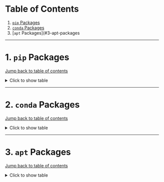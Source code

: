 # Table of Contents
1. [`pip` Packages](#1-pip-packages)
2. [`conda` Packages](#2-conda-packages)
3. [`apt` Packages](#3-apt-packages
---

# 1. `pip` Packages
[Jump back to table of contents](#table-of-contents)
<details>
<summary> Click to show table </summary>

| Package | Version |
| ----------------------------- | ---------- |
| alembic | 1.7.5 |
| altair | 4.1.0 |
| anyio | 3.4.0 |
| argon2-cffi | 21.1.0 |
| async-generator | 1.10 |
| attrs | 21.2.0 |
| Babel | 2.9.1 |
| backcall | 0.2.0 |
| backports.functools-lru-cache 1.6.4 |
| beautifulsoup4 | 4.10.0 |
| bleach | 4.1.0 |
| blinker | 1.4 |
| bokeh | 2.4.2 |
| Bottleneck | 1.3.2 |
| brotlipy | 0.7.0 |
| cached-property | 1.5.2 |
| certifi | 2021.10.8 |
| certipy | 0.1.3 |
| cffi | 1.15.0 |
| charset-normalizer | 2.0.9 |
| click | 8.0.3 |
| cloudpickle | 2.0.0 |
| colorama | 0.4.4 |
| conda | 4.11.0 |
| conda-package-handling | 1.7.3 |
| cryptography | 36.0.1 |
| cycler | 0.11.0 |
| Cython | 0.29.26 |
| cytoolz | 0.11.2 |
| dask | 2021.12.0 |
| debugpy | 1.5.1 |
| decorator | 5.1.0 |
| defusedxml | 0.7.1 |
| dill | 0.3.4 |
| distributed | 2021.12.0 |
| entrypoints | 0.3 |
| fonttools | 4.28.5 |
| fsspec | 2021.11.1 |
| gmpy2 | 2.1.0rc1 |
| greenlet | 1.1.2 |
| h5py | 3.6.0 |
| HeapDict | 1.0.1 |
| idna | 3.1 |
| imagecodecs | 2021.11.20 |
| imageio | 2.13.4 |
| importlib-metadata | 4.10.0 |
| importlib-resources | 5.4.0 |
| ipykernel | 6.6.0 |
| ipympl | 0.8.4 |
| ipython | 7.30.1 |
| ipython-genutils | 0.2.0 |
| ipywidgets | 7.6.5 |
| jedi | 0.18.1 |
| Jinja2 | 3.0.3 |
| joblib | 1.1.0 |
| json5 | 0.9.5 |
| jsonschema | 4.3.2 |
| jupyter-client | 7.1.0 |
| jupyter-core | 4.9.1 |
| jupyter-server | 1.13.1 |
| jupyter-telemetry | 0.1.0 |
| jupyterhub | 2.0.1 |
| jupyterlab | 3.2.5 |
| jupyterlab-pygments | 0.1.2 |
| jupyterlab-server | 2.10.1 |
| jupyterlab-widgets | 1.0.2 |
| kiwisolver | 1.3.2 |
| libmambapy | 0.19.1 |
| llvmlite | 0.37.0 |
| locket | 0.2.0 |
| Mako | 1.1.6 |
| mamba | 0.19.1 |
| MarkupSafe | 2.0.1 |
| matplotlib | 3.5.1 |
| matplotlib-inline | 0.1.3 |
| mistune | 0.8.4 |
| mock | 4.0.3 |
| mpmath | 1.2.1 |
| msgpack | 1.0.3 |
| munkres | 1.1.4 |
| nbclassic | 0.3.4 |
| nbclient | 0.5.9 |
| nbconvert | 6.3.0 |
| nbformat | 5.1.3 |
| nest-asyncio | 1.5.4 |
| networkx | 2.6.3 |
| notebook | 6.4.6 |
| numba | 0.54.1 |
| numexpr | 2.8.0 |
| numpy | 1.20.3 |
| oauthlib | 3.1.1 |
| olefile | 0.46 |
| packaging | 21.3 |
| pamela | 1.0.0 |
| pandas | 1.3.5 |
| pandocfilters | 1.5.0 |
| parso | 0.8.3 |
| partd | 1.2.0 |
| patsy | 0.5.2 |
| pexpect | 4.8.0 |
| pickleshare | 0.7.5 |
| Pillow | 8.4.0 |
| pip | 21.3.1 |
| prometheus-client | 0.12.0 |
| prompt-toolkit | 3.0.24 |
| protobuf | 3.19.1 |
| psutil | 5.8.0 |
| ptyprocess | 0.7.0 |
| pycosat | 0.6.3 |
| pycparser | 2.21 |
| pycurl | 7.44.1 |
| Pygments | 2.10.0 |
| PyJWT | 2.3.0 |
| pyOpenSSL | 21.0.0 |
| pyparsing | 3.0.6 |
| pyrsistent | 0.18.0 |
| PySocks | 1.7.1 |
| python-dateutil | 2.8.2 |
| python-json-logger | 2.0.1 |
| pytz | 2021.3 |
| PyWavelets | 1.2.0 |
| PyYAML | 6.0 |
| pyzmq | 22.3.0 |
| requests | 2.26.0 |
| ruamel.yaml | 0.17.17 |
| ruamel.yaml.clib | 0.2.6 |
| ruamel-yaml-conda | 0.15.80 |
| scikit-image | 0.19.1 |
| scikit-learn | 1.0.1 |
| scipy | 1.7.3 |
| seaborn | 0.11.2 |
| Send2Trash | 1.8.0 |
| setuptools | 60.0.4 |
| six | 1.16.0 |
| sniffio | 1.2.0 |
| sortedcontainers | 2.4.0 |
| soupsieve | 2.3.1 |
| SQLAlchemy | 1.4.29 |
| statsmodels | 0.13.1 |
| sympy | 1.9 |
| tables | 3.6.1 |
| tblib | 1.7.0 |
| terminado | 0.12.1 |
| testpath | 0.5.0 |
| threadpoolctl | 3.0.0 |
| tifffile | 2021.11.2 |
| toolz | 0.11.2 |
| tornado | 6.1 |
| tqdm | 4.62.3 |
| traitlets | 5.1.1 |
| typing_extensions | 4.0.1 |
| urllib3 | 1.26.7 |
| wcwidth | 0.2.5 |
| webencodings | 0.5.1 |
| websocket-client | 1.2.3 |
| wheel | 0.37.1 |
| widgetsnbextension | 3.5.2 |
| xlrd | 2.0.1 |
| zict | 2.0.0 |
| zipp | 3.6.0 |
</details>

---
# 2. `conda` Packages
[Jump back to table of contents](#table-of-contents)
<details>
<summary> Click to show table </summary>

| Name | Version | Build | Channel |
| --- | --- | --- | ---|
| _libgcc_mutex | 0.1 | conda_forge | conda-forge |
| _openmp_mutex | 4.5 | 1_llvm | conda-forge |
| alembic | 1.7.5 | pyhd8ed1ab_0 | conda-forge |
| altair | 4.1.0 | py_1 | conda-forge |
| anyio | 3.4.0 | py39hf3d152e_0 | conda-forge |
| argon2-cffi | 21.1.0 | py39h3811e60_2 | conda-forge |
| async_generator | 1.10 | py_0 | conda-forge |
| attrs | 21.2.0 | pyhd8ed1ab_0 | conda-forge |
| babel | 2.9.1 | pyh44b312d_0 | conda-forge |
| backcall | 0.2.0 | pyh9f0ad1d_0 | conda-forge |
| backports | 1.0 | py_2 | conda-forge |
| backports.functools_lru_cache | 1.6.4 | pyhd8ed1ab_0 | conda-forge |
| beautifulsoup4 | 4.10.0 | pyha770c72_0 | conda-forge |
| blas | 2.112 | openblas | conda-forge |
| blas-devel | 3.9.0 | 12_linux64_openblas | conda-forge |
| bleach | 4.1.0 | pyhd8ed1ab_0 | conda-forge |
| blinker | 1.4 | py_1 | conda-forge |
| blosc | 1.21.0 | h9c3ff4c_0 | conda-forge |
| bokeh | 2.4.2 | py39hf3d152e_0 | conda-forge |
| bottleneck | 1.3.2 | py39hce5d2b2_5 | conda-forge |
| brotli | 1.0.9 | h7f98852_6 | conda-forge |
| brotli-bin | 1.0.9 | h7f98852_6 | conda-forge |
| brotlipy | 0.7.0 | py39h3811e60_1003 | conda-forge |
| brunsli | 0.1 | h9c3ff4c_0 | conda-forge |
| bzip2 | 1.0.8 | h7f98852_4 | conda-forge |
| c-ares | 1.18.1 | h7f98852_0 | conda-forge |
| c-blosc2 | 2.0.4 | h5f21a17_1 | conda-forge |
| ca-certificates | 2021.10.8 | ha878542_0 | conda-forge |
| cached-property | 1.5.2 | hd8ed1ab_1 | conda-forge |
| cached_property | 1.5.2 | pyha770c72_1 | conda-forge |
| certifi | 2021.10.8 | py39hf3d152e_1 | conda-forge |
| certipy | 0.1.3 | py_0 | conda-forge |
| cffi | 1.15.0 | py39h4bc2ebd_0 | conda-forge |
| cfitsio | 4.0.0 | h9a35b8e_0 | conda-forge |
| charls | 2.2.0 | h9c3ff4c_0 | conda-forge |
| charset-normalizer | 2.0.9 | pyhd8ed1ab_0 | conda-forge |
| click | 8.0.3 | py39hf3d152e_1 | conda-forge |
| cloudpickle | 2.0.0 | pyhd8ed1ab_0 | conda-forge |
| colorama | 0.4.4 | pyh9f0ad1d_0 | conda-forge |
| conda | 4.11.0 | py39hf3d152e_0 | conda-forge |
| conda-package-handling | 1.7.3 | py39h3811e60_1 | conda-forge |
| configurable-http-proxy | 4.5.0 | node17_h7e777a6_2 | conda-forge |
| cryptography | 36.0.1 | py39h95dcef6_0 | conda-forge |
| cycler | 0.11.0 | pyhd8ed1ab_0 | conda-forge |
| cython | 0.29.26 | py39he80948d_0 | conda-forge |
| cytoolz | 0.11.2 | py39h3811e60_1 | conda-forge |
| dask | 2021.12.0 | pyhd8ed1ab_0 | conda-forge |
| dask-core | 2021.12.0 | pyhd8ed1ab_0 | conda-forge |
| debugpy | 1.5.1 | py39he80948d_0 | conda-forge |
| decorator | 5.1.0 | pyhd8ed1ab_0 | conda-forge |
| defusedxml | 0.7.1 | pyhd8ed1ab_0 | conda-forge |
| dill | 0.3.4 | pyhd8ed1ab_0 | conda-forge |
| distributed | 2021.12.0 | py39hf3d152e_0 | conda-forge |
| entrypoints | 0.3 | pyhd8ed1ab_1003 | conda-forge |
| fonttools | 4.28.5 | py39h3811e60_0 | conda-forge |
| freetype | 2.10.4 | h0708190_1 | conda-forge |
| fsspec | 2021.11.1 | pyhd8ed1ab_0 | conda-forge |
| giflib | 5.2.1 | h36c2ea0_2 | conda-forge |
| gmp | 6.2.1 | h58526e2_0 | conda-forge |
| gmpy2 | 2.1.0rc1 | py39h78fa15d_0 | conda-forge |
| greenlet | 1.1.2 | py39he80948d_1 | conda-forge |
| h5py | 3.6.0 | nompi_py39h7e08c79_100 | conda-forge |
| hdf5 | 1.12.1 | nompi_h2750804_103 | conda-forge |
| heapdict | 1.0.1 | py_0 | conda-forge |
| icu | 69.1 | h9c3ff4c_0 | conda-forge |
| idna | 3.1 | pyhd3deb0d_0 | conda-forge |
| imagecodecs | 2021.11.20 | py39h571908b_1 | conda-forge |
| imageio | 2.13.4 | pyh239f2a4_0 | conda-forge |
| importlib-metadata | 4.10.0 | py39hf3d152e_0 | conda-forge |
| importlib_resources | 5.4.0 | pyhd8ed1ab_0 | conda-forge |
| ipykernel | 6.6.0 | py39hef51801_0 | conda-forge |
| ipympl | 0.8.4 | pyhd8ed1ab_0 | conda-forge |
| ipython | 7.30.1 | py39hf3d152e_0 | conda-forge |
| ipython_genutils | 0.2.0 | py_1 | conda-forge |
| ipywidgets | 7.6.5 | pyhd8ed1ab_0 | conda-forge |
| jbig | 2.1 | h7f98852_2003 | conda-forge |
| jedi | 0.18.1 | py39hf3d152e_0 | conda-forge |
| jinja2 | 3.0.3 | pyhd8ed1ab_0 | conda-forge |
| joblib | 1.1.0 | pyhd8ed1ab_0 | conda-forge |
| jpeg | 9d | h36c2ea0_0 | conda-forge |
| json5 | 0.9.5 | pyh9f0ad1d_0 | conda-forge |
| jsonschema | 4.3.2 | pyhd8ed1ab_0 | conda-forge |
| jupyter_client | 7.1.0 | pyhd8ed1ab_0 | conda-forge |
| jupyter_core | 4.9.1 | py39hf3d152e_1 | conda-forge |
| jupyter_server | 1.13.1 | pyhd8ed1ab_0 | conda-forge |
| jupyter_telemetry | 0.1.0 | pyhd8ed1ab_1 | conda-forge |
| jupyterhub | 2.0.1 | hd8ed1ab_0 | conda-forge |
| jupyterhub-base | 2.0.1 | pyhd8ed1ab_0 | conda-forge |
| jupyterlab | 3.2.5 | pyhd8ed1ab_0 | conda-forge |
| jupyterlab_pygments | 0.1.2 | pyh9f0ad1d_0 | conda-forge |
| jupyterlab_server | 2.10.1 | pyhd8ed1ab_0 | conda-forge |
| jupyterlab_widgets | 1.0.2 | pyhd8ed1ab_0 | conda-forge |
| jxrlib | 1.1 | h7f98852_2 | conda-forge |
| kiwisolver | 1.3.2 | py39h1a9c180_1 | conda-forge |
| krb5 | 1.19.2 | hcc1bbae_3 | conda-forge |
| lcms2 | 2.12 | hddcbb42_0 | conda-forge |
| ld_impl_linux-64 | 2.36.1 | hea4e1c9_2 | conda-forge |
| lerc | 3.0 | h9c3ff4c_0 | conda-forge |
| libaec | 1.0.6 | h9c3ff4c_0 | conda-forge |
| libarchive | 3.5.2 | hccf745f_1 | conda-forge |
| libblas | 3.9.0 | 12_linux64_openblas | conda-forge |
| libbrotlicommon | 1.0.9 | h7f98852_6 | conda-forge |
| libbrotlidec | 1.0.9 | h7f98852_6 | conda-forge |
| libbrotlienc | 1.0.9 | h7f98852_6 | conda-forge |
| libcblas | 3.9.0 | 12_linux64_openblas | conda-forge |
| libcurl | 7.80.0 | h2574ce0_0 | conda-forge |
| libdeflate | 1.8 | h7f98852_0 | conda-forge |
| libedit | 3.1.20191231 | he28a2e2_2 | conda-forge |
| libev | 4.33 | h516909a_1 | conda-forge |
| libffi | 3.4.2 | h7f98852_5 | conda-forge |
| libgcc-ng | 11.2.0 | h1d223b6_11 | conda-forge |
| libgfortran-ng | 11.2.0 | h69a702a_11 | conda-forge |
| libgfortran5 | 11.2.0 | h5c6108e_11 | conda-forge |
| libgomp | 11.2.0 | h1d223b6_11 | conda-forge |
| libiconv | 1.16 | h516909a_0 | conda-forge |
| liblapack | 3.9.0 | 12_linux64_openblas | conda-forge |
| liblapacke | 3.9.0 | 12_linux64_openblas | conda-forge |
| libllvm11 | 11.1.0 | hf817b99_2 | conda-forge |
| libmamba | 0.19.1 | h3985d26_0 | conda-forge |
| libmambapy | 0.19.1 | py39h8bfa403_0 | conda-forge |
| libnghttp2 | 1.43.0 | h812cca2_1 | conda-forge |
| libopenblas | 0.3.18 | pthreads_h8fe5266_0 | conda-forge |
| libpng | 1.6.37 | h21135ba_2 | conda-forge |
| libprotobuf | 3.19.1 | h780b84a_0 | conda-forge |
| libsodium | 1.0.18 | h36c2ea0_1 | conda-forge |
| libsolv | 0.7.19 | h780b84a_5 | conda-forge |
| libssh2 | 1.10.0 | ha56f1ee_2 | conda-forge |
| libstdcxx-ng | 11.2.0 | he4da1e4_11 | conda-forge |
| libtiff | 4.3.0 | h6f004c6_2 | conda-forge |
| libuv | 1.42.0 | h7f98852_0 | conda-forge |
| libwebp-base | 1.2.1 | h7f98852_0 | conda-forge |
| libxml2 | 2.9.12 | h885dcf4_1 | conda-forge |
| libzlib | 1.2.11 | h36c2ea0_1013 | conda-forge |
| libzopfli | 1.0.3 | h9c3ff4c_0 | conda-forge |
| llvm-openmp | 12.0.1 | h4bd325d_1 | conda-forge |
| llvmlite | 0.37.0 | py39h1bbdace_1 | conda-forge |
| locket | 0.2.0 | py_2 | conda-forge |
| lz4-c | 1.9.3 | h9c3ff4c_1 | conda-forge |
| lzo | 2.10 | h516909a_1000 | conda-forge |
| mako | 1.1.6 | pyhd8ed1ab_0 | conda-forge |
| mamba | 0.19.1 | py39hfa8f2c8_0 | conda-forge |
| markupsafe | 2.0.1 | py39h3811e60_1 | conda-forge |
| matplotlib-base | 3.5.1 | py39h2fa2bec_0 | conda-forge |
| matplotlib-inline | 0.1.3 | pyhd8ed1ab_0 | conda-forge |
| mistune | 0.8.4 | py39h3811e60_1005 | conda-forge |
| mock | 4.0.3 | py39hf3d152e_2 | conda-forge |
| mpc | 1.2.1 | h9f54685_0 | conda-forge |
| mpfr | 4.1.0 | h9202a9a_1 | conda-forge |
| mpmath | 1.2.1 | pyhd8ed1ab_0 | conda-forge |
| msgpack-python | 1.0.3 | py39h1a9c180_0 | conda-forge |
| munkres | 1.1.4 | pyh9f0ad1d_0 | conda-forge |
| nbclassic | 0.3.4 | pyhd8ed1ab_0 | conda-forge |
| nbclient | 0.5.9 | pyhd8ed1ab_0 | conda-forge |
| nbconvert | 6.3.0 | py39hf3d152e_1 | conda-forge |
| nbformat | 5.1.3 | pyhd8ed1ab_0 | conda-forge |
| ncurses | 6.2 | h58526e2_4 | conda-forge |
| nest-asyncio | 1.5.4 | pyhd8ed1ab_0 | conda-forge |
| networkx | 2.6.3 | pyhd8ed1ab_1 | conda-forge |
| nodejs | 17.1.0 | h8ca31f7_2 | conda-forge |
| nomkl | 1.0 | h5ca1d4c_0 | conda-forge |
| notebook | 6.4.6 | pyha770c72_0 | conda-forge |
| numba | 0.54.1 | py39h56b8d98_0 | conda-forge |
| numexpr | 2.8.0 | py39hbd72853_100 | conda-forge |
| numpy | 1.20.3 | py39hdbf815f_1 | conda-forge |
| oauthlib | 3.1.1 | pyhd8ed1ab_0 | conda-forge |
| olefile | 0.46 | pyh9f0ad1d_1 | conda-forge |
| openblas | 0.3.18 | pthreads_h4748800_0 | conda-forge |
| openjpeg | 2.4.0 | hb52868f_1 | conda-forge |
| openssl | 1.1.1l | h7f98852_0 | conda-forge |
| packaging | 21.3 | pyhd8ed1ab_0 | conda-forge |
| pamela | 1.0.0 | py_0 | conda-forge |
| pandas | 1.3.5 | py39hde0f152_0 | conda-forge |
| pandoc | 2.16.2 | h7f98852_0 | conda-forge |
| pandocfilters | 1.5.0 | pyhd8ed1ab_0 | conda-forge |
| parso | 0.8.3 | pyhd8ed1ab_0 | conda-forge |
| partd | 1.2.0 | pyhd8ed1ab_0 | conda-forge |
| patsy | 0.5.2 | pyhd8ed1ab_0 | conda-forge |
| pexpect | 4.8.0 | pyh9f0ad1d_2 | conda-forge |
| pickleshare | 0.7.5 | py_1003 | conda-forge |
| pillow | 8.4.0 | py39ha612740_0 | conda-forge |
| pip | 21.3.1 | pyhd8ed1ab_0 | conda-forge |
| prometheus_client | 0.12.0 | pyhd8ed1ab_0 | conda-forge |
| prompt-toolkit | 3.0.24 | pyha770c72_0 | conda-forge |
| protobuf | 3.19.1 | py39he80948d_1 | conda-forge |
| psutil | 5.8.0 | py39h3811e60_2 | conda-forge |
| ptyprocess | 0.7.0 | pyhd3deb0d_0 | conda-forge |
| pybind11-abi | 4 | hd8ed1ab_3 | conda-forge |
| pycosat | 0.6.3 | py39h3811e60_1009 | conda-forge |
| pycparser | 2.21 | pyhd8ed1ab_0 | conda-forge |
| pycurl | 7.44.1 | py39h72e3413_1 | conda-forge |
| pygments | 2.10.0 | pyhd8ed1ab_0 | conda-forge |
| pyjwt | 2.3.0 | pyhd8ed1ab_1 | conda-forge |
| pyopenssl | 21.0.0 | pyhd8ed1ab_0 | conda-forge |
| pyparsing | 3.0.6 | pyhd8ed1ab_0 | conda-forge |
| pyrsistent | 0.18.0 | py39h3811e60_0 | conda-forge |
| pysocks | 1.7.1 | py39hf3d152e_4 | conda-forge |
| pytables | 3.6.1 | py39h2669a42_5 | conda-forge |
| python | 3.9.7 | hb7a2778_3_cpython | conda-forge |
| python-dateutil | 2.8.2 | pyhd8ed1ab_0 | conda-forge |
| python-json-logger | 2.0.1 | pyh9f0ad1d_0 | conda-forge |
| python_abi | 3.9 | 2_cp39 | conda-forge |
| pytz | 2021.3 | pyhd8ed1ab_0 | conda-forge |
| pywavelets | 1.2.0 | py39hce5d2b2_1 | conda-forge |
| pyyaml | 6.0 | py39h3811e60_3 | conda-forge |
| pyzmq | 22.3.0 | py39h37b5a0c_1 | conda-forge |
| readline | 8.1 | h46c0cb4_0 | conda-forge |
| reproc | 14.2.3 | h7f98852_0 | conda-forge |
| reproc-cpp | 14.2.3 | h9c3ff4c_0 | conda-forge |
| requests | 2.26.0 | pyhd8ed1ab_1 | conda-forge |
| ruamel.yaml | 0.17.17 | py39h3811e60_1 | conda-forge |
| ruamel.yaml.clib | 0.2.6 | py39h3811e60_0 | conda-forge |
| ruamel_yaml | 0.15.80 | py39h3811e60_1006 | conda-forge |
| scikit-image | 0.19.1 | py39hde0f152_0 | conda-forge |
| scikit-learn | 1.0.1 | py39h4dfa638_3 | conda-forge |
| scipy | 1.7.3 | py39hee8e79c_0 | conda-forge |
| seaborn | 0.11.2 | hd8ed1ab_0 | conda-forge |
| seaborn-base | 0.11.2 | pyhd8ed1ab_0 | conda-forge |
| send2trash | 1.8.0 | pyhd8ed1ab_0 | conda-forge |
| setuptools | 60.0.4 | py39hf3d152e_0 | conda-forge |
| six | 1.16.0 | pyh6c4a22f_0 | conda-forge |
| snappy | 1.1.8 | he1b5a44_3 | conda-forge |
| sniffio | 1.2.0 | py39hf3d152e_2 | conda-forge |
| sortedcontainers | 2.4.0 | pyhd8ed1ab_0 | conda-forge |
| soupsieve | 2.3.1 | pyhd8ed1ab_0 | conda-forge |
| sqlalchemy | 1.4.29 | py39h3811e60_0 | conda-forge |
| sqlite | 3.37.0 | h9cd32fc_0 | conda-forge |
| statsmodels | 0.13.1 | py39hce5d2b2_0 | conda-forge |
| sympy | 1.9 | py39hf3d152e_1 | conda-forge |
| tblib | 1.7.0 | pyhd8ed1ab_0 | conda-forge |
| terminado | 0.12.1 | py39hf3d152e_1 | conda-forge |
| testpath | 0.5.0 | pyhd8ed1ab_0 | conda-forge |
| threadpoolctl | 3.0.0 | pyh8a188c0_0 | conda-forge |
| tifffile | 2021.11.2 | pyhd8ed1ab_0 | conda-forge |
| tk | 8.6.11 | h27826a3_1 | conda-forge |
| toolz | 0.11.2 | pyhd8ed1ab_0 | conda-forge |
| tornado | 6.1 | py39h3811e60_2 | conda-forge |
| tqdm | 4.62.3 | pyhd8ed1ab_0 | conda-forge |
| traitlets | 5.1.1 | pyhd8ed1ab_0 | conda-forge |
| typing_extensions | 4.0.1 | pyha770c72_0 | conda-forge |
| tzdata | 2021e | he74cb21_0 | conda-forge |
| urllib3 | 1.26.7 | pyhd8ed1ab_0 | conda-forge |
| wcwidth | 0.2.5 | pyh9f0ad1d_2 | conda-forge |
| webencodings | 0.5.1 | py_1 | conda-forge |
| websocket-client | 1.2.3 | pyhd8ed1ab_0 | conda-forge |
| wheel | 0.37.1 | pyhd8ed1ab_0 | conda-forge |
| widgetsnbextension | 3.5.2 | py39hf3d152e_1 | conda-forge |
| xlrd | 2.0.1 | pyhd8ed1ab_3 | conda-forge |
| xz | 5.2.5 | h516909a_1 | conda-forge |
| yaml | 0.2.5 | h516909a_0 | conda-forge |
| yaml-cpp | 0.6.3 | he1b5a44_4 | conda-forge |
| zeromq | 4.3.4 | h9c3ff4c_1 | conda-forge |
| zfp | 0.5.5 | h9c3ff4c_8 | conda-forge |
| zict | 2.0.0 | py_0 | conda-forge |
| zipp | 3.6.0 | pyhd8ed1ab_0 | conda-forge |
| zlib | 1.2.11 | h36c2ea0_1013 | conda-forge |
| zstd | 1.5.0 | ha95c52a_0 | conda-forge |
</details>

---
# 3. `apt` Packages
[Jump back to table of contents](#table-of-contents)
<details>
<summary> Click to show table </summary>

| Name | Version | Architecture Description |
| --- | --- | --- | ---|
| adduser | 3.118ubuntu2 | all | add and remove users and groups |
| adwaita-icon-theme | 3.36.1-2ubuntu0.20.04.2 | all | default icon theme of GNOME (small subset) |
| apt | 2.0.6 | amd64 | commandline package manager |
| base-files | 11ubuntu5.4 | amd64 | Debian base system miscellaneous files |
| base-passwd | 3.5.47 | amd64 | Debian base system master password and group files |
| bash | 5.0-6ubuntu1.1 | amd64 | GNU Bourne Again SHell |
| bsdutils | 1:2.34-0.1ubuntu9.1 | amd64 | basic utilities from 4.4BSD-Lite |
| bzip2 | 1.0.8-2 | amd64 | high-quality block-sorting file compressor - utilities |
| ca-certificates | 20210119~20.04.2 | all | Common CA certificates |
| cm-super | 0.3.4-15 | all | TeX font package (full version) with CM (EC) in Type1 in T1, T2*, TS1, X2 enc |
| cm-super-minimal | 0.3.4-15 | all | TeX font package (minimal version) with CM/EC in Type1 in T1, T2*, TS1, X2 enc |
| coreutils | 8.30-3ubuntu2 | amd64 | GNU core utilities |
| cuda-compat-11-3 | 465.19.01-1 | amd64 | CUDA Compatibility Platform |
| cuda-cudart-11-3 | 11.3.109-1 | amd64 | CUDA Runtime native Libraries |
| cuda-libraries-11-3 | 11.3.1-1 | amd64 | CUDA Libraries 11.3 meta-package |
| cuda-nvrtc-11-3 | 11.3.109-1 | amd64 | NVRTC native runtime libraries |
| cuda-nvtx-11-3 | 11.3.109-1 | amd64 | NVIDIA Tools Extension |
| cuda-toolkit-11-3-config-common 11.3.109-1 | all | Common config package for CUDA Toolkit 11.3. |
| cuda-toolkit-11-config-common | 11.5.117-1 | all | Common config package for CUDA Toolkit 11. |
| cuda-toolkit-config-common | 11.5.117-1 | all | Common config package for CUDA Toolkit. |
| dash | 0.5.10.2-6 | amd64 | POSIX-compliant shell |
| debconf | 1.5.73 | all | Debian configuration management system |
| debianutils | 4.9.1 | amd64 | Miscellaneous utilities specific to Debian |
| dictionaries-common | 1.28.1 | all | spelling dictionaries - common utilities |
| diffutils | 1:3.7-3 | amd64 | File comparison utilities |
| dirmngr | 2.2.19-3ubuntu2.1 | amd64 | GNU privacy guard - network certificate management service |
| dpkg | 1.19.7ubuntu3 | amd64 | Debian package management system |
| dvipng | 1.15-1.1 | amd64 | convert DVI files to PNG graphics |
| e2fsprogs | 1.45.5-2ubuntu1 | amd64 | ext2/ext3/ext4 file system utilities |
| emacsen-common | 3.0.4 | all | Common facilities for all emacsen |
| fdisk | 2.34-0.1ubuntu9.1 | amd64 | collection of partitioning utilities |
| ffmpeg | 7:4.2.4-1ubuntu0.1 | amd64 | Tools for transcoding, streaming and playing of multimedia files |
| findutils | 4.7.0-1ubuntu1 | amd64 | utilities for finding files--find, xargs |
| fontconfig | 2.13.1-2ubuntu3 | amd64 | generic font configuration library - support binaries |
| fontconfig-config | 2.13.1-2ubuntu3 | all | generic font configuration library - configuration |
| fonts-liberation | 1:1.07.4-11 | all | Fonts with the same metrics as Times, Arial and Courier |
| fonts-lmodern | 2.004.5-6 | all | OpenType fonts based on Computer Modern |
| fonts-urw-base35 | 20170801.1-3 | all | font set metric-compatible with the 35 PostScript Level 2 Base Fonts |
| gcc-10-base:amd64 | 10.3.0-1ubuntu1~20.04 | amd64 | GCC, the GNU Compiler Collection (base package) |
| ghostscript | 9.50~dfsg-5ubuntu4.4 | amd64 | interpreter for the PostScript language and for PDF |
| git | 1:2.25.1-1ubuntu3.2 | amd64 | fast, scalable, distributed revision control system |
| git-man | 1:2.25.1-1ubuntu3.2 | all | fast, scalable, distributed revision control system (manual pages) |
| gnupg | 2.2.19-3ubuntu2.1 | all | GNU privacy guard - a free PGP replacement |
| gnupg-l10n | 2.2.19-3ubuntu2.1 | all | GNU privacy guard - localization files |
| gnupg-utils | 2.2.19-3ubuntu2.1 | amd64 | GNU privacy guard - utility programs |
| gnupg2 | 2.2.19-3ubuntu2.1 | all | GNU privacy guard - a free PGP replacement (dummy transitional package) |
| gpg | 2.2.19-3ubuntu2.1 | amd64 | GNU Privacy Guard -- minimalist public key operations |
| gpg-agent | 2.2.19-3ubuntu2.1 | amd64 | GNU privacy guard - cryptographic agent |
| gpg-wks-client | 2.2.19-3ubuntu2.1 | amd64 | GNU privacy guard - Web Key Service client |
| gpg-wks-server | 2.2.19-3ubuntu2.1 | amd64 | GNU privacy guard - Web Key Service server |
| gpgconf | 2.2.19-3ubuntu2.1 | amd64 | GNU privacy guard - core configuration utilities |
| gpgsm | 2.2.19-3ubuntu2.1 | amd64 | GNU privacy guard - S/MIME version |
| gpgv | 2.2.19-3ubuntu2.1 | amd64 | GNU privacy guard - signature verification tool |
| grep | 3.4-1 | amd64 | GNU grep, egrep and fgrep |
| gtk-update-icon-cache | 3.24.20-0ubuntu1 | amd64 | icon theme caching utility |
| gzip | 1.10-0ubuntu4 | amd64 | GNU compression utilities |
| hicolor-icon-theme | 0.17-2 | all | default fallback theme for FreeDesktop.org icon themes |
| hostname | 3.23 | amd64 | utility to set/show the host name or domain name |
| humanity-icon-theme | 0.6.15 | all | Humanity Icon theme |
| hunspell-en-us | 1:2018.04.16-1 | all | English_american dictionary for hunspell |
| imagemagick-6-common | 8:6.9.10.23+dfsg-2.1ubuntu11.4 | all | image manipulation programs -- infrastructure |
| init-system-helpers | 1.57 | all | helper tools for all init systems |
| inkscape | 0.92.5-1ubuntu1.1 | amd64 | vector-based drawing program |
| libacl1:amd64 | 2.2.53-6 | amd64 | access control list - shared library |
| libaom0:amd64 | 1.0.0.errata1-3build1 | amd64 | AV1 Video Codec Library |
| libapache-pom-java | 18-1 | all | Maven metadata for all Apache Software projects |
| libapparmor1:amd64 | 2.13.3-7ubuntu5.1 | amd64 | changehat AppArmor library |
| libapt-pkg6.0:amd64 | 2.0.6 | amd64 | package management runtime library |
| libasn1-8-heimdal:amd64 | 7.7.0+dfsg-1ubuntu1 | amd64 | Heimdal Kerberos - ASN.1 library |
| libasound2:amd64 | 1.2.2-2.1ubuntu2.5 | amd64 | shared library for ALSA applications |
| libasound2-data | 1.2.2-2.1ubuntu2.5 | all | Configuration files and profiles for ALSA drivers |
| libaspell15:amd64 | 0.60.8-1ubuntu0.1 | amd64 | GNU Aspell spell-checker runtime library |
| libass9:amd64 | 1:0.14.0-2 | amd64 | library for SSA/ASS subtitles rendering |
| libassuan0:amd64 | 2.5.3-7ubuntu2 | amd64 | IPC library for the GnuPG components |
| libasyncns0:amd64 | 0.8-6 | amd64 | Asynchronous name service query library |
| libatk1.0-0:amd64 | 2.35.1-1ubuntu2 | amd64 | ATK accessibility toolkit |
| libatk1.0-data | 2.35.1-1ubuntu2 | all | Common files for the ATK accessibility toolkit |
| libatkmm-1.6-1v5:amd64 | 2.28.0-2build1 | amd64 | C++ wrappers for ATK accessibility toolkit (shared libraries) |
| libattr1:amd64 | 1:2.4.48-5 | amd64 | extended attribute handling - shared library |
| libaudit-common | 1:2.8.5-2ubuntu6 | all | Dynamic library for security auditing - common files |
| libaudit1:amd64 | 1:2.8.5-2ubuntu6 | amd64 | Dynamic library for security auditing |
| libavahi-client3:amd64 | 0.7-4ubuntu7.1 | amd64 | Avahi client library |
| libavahi-common-data:amd64 | 0.7-4ubuntu7.1 | amd64 | Avahi common data files |
| libavahi-common3:amd64 | 0.7-4ubuntu7.1 | amd64 | Avahi common library |
| libavc1394-0:amd64 | 0.5.4-5 | amd64 | control IEEE 1394 audio/video devices |
| libavcodec58:amd64 | 7:4.2.4-1ubuntu0.1 | amd64 | FFmpeg library with de/encoders for audio/video codecs - runtime files |
| libavdevice58:amd64 | 7:4.2.4-1ubuntu0.1 | amd64 | FFmpeg library for handling input and output devices - runtime files |
| libavfilter7:amd64 | 7:4.2.4-1ubuntu0.1 | amd64 | FFmpeg library containing media filters - runtime files |
| libavformat58:amd64 | 7:4.2.4-1ubuntu0.1 | amd64 | FFmpeg library with (de)muxers for multimedia containers - runtime files |
| libavresample4:amd64 | 7:4.2.4-1ubuntu0.1 | amd64 | FFmpeg compatibility library for resampling - runtime files |
| libavutil56:amd64 | 7:4.2.4-1ubuntu0.1 | amd64 | FFmpeg library with functions for simplifying programming - runtime files |
| libblkid1:amd64 | 2.34-0.1ubuntu9.1 | amd64 | block device ID library |
| libbluray2:amd64 | 1:1.2.0-1 | amd64 | Blu-ray disc playback support library (shared library) |
| libbrotli1:amd64 | 1.0.7-6ubuntu0.1 | amd64 | library implementing brotli encoder and decoder (shared libraries) |
| libbs2b0:amd64 | 3.1.0+dfsg-2.2build1 | amd64 | Bauer stereophonic-to-binaural DSP library |
| libbsd0:amd64 | 0.10.0-1 | amd64 | utility functions from BSD systems - shared library |
| libbz2-1.0:amd64 | 1.0.8-2 | amd64 | high-quality block-sorting file compressor library - runtime |
| libc-bin | 2.31-0ubuntu9.2 | amd64 | GNU C Library: Binaries |
| libc6:amd64 | 2.31-0ubuntu9.2 | amd64 | GNU C Library: Shared libraries |
| libcaca0:amd64 | 0.99.beta19-2.1ubuntu1.20.04.2 | amd64 | colour ASCII art library |
| libcairo-gobject2:amd64 | 1.16.0-4ubuntu1 | amd64 | Cairo 2D vector graphics library (GObject library) |
| libcairo2:amd64 | 1.16.0-4ubuntu1 | amd64 | Cairo 2D vector graphics library |
| libcairomm-1.0-1v5:amd64 | 1.12.2-4build1 | amd64 | C++ wrappers for Cairo (shared libraries) |
| libcap-ng0:amd64 | 0.7.9-2.1build1 | amd64 | An alternate POSIX capabilities library |
| libcbor0.6:amd64 | 0.6.0-0ubuntu1 | amd64 | library for parsing and generating CBOR (RFC 7049) |
| libcdio-cdda2:amd64 | 10.2+2.0.0-1 | amd64 | library to read and control digital audio CDs |
| libcdio-paranoia2:amd64 | 10.2+2.0.0-1 | amd64 | library to read digital audio CDs with error correction |
| libcdio18:amd64 | 2.0.0-2 | amd64 | library to read and control CD-ROM |
| libcdr-0.1-1:amd64 | 0.1.6-1build2 | amd64 | library for reading and converting Corel DRAW files |
| libchromaprint1:amd64 | 1.4.3-3build1 | amd64 | audio fingerprint library |
| libcodec2-0.9:amd64 | 0.9.2-2 | amd64 | Codec2 runtime library |
| libcom-err2:amd64 | 1.45.5-2ubuntu1 | amd64 | common error description library |
| libcommons-logging-java | 1.2-2 | all | common wrapper interface for several logging APIs |
| libcommons-parent-java | 43-1 | all | Maven metadata for Apache Commons project |
| libcrypt1:amd64 | 1:4.4.10-10ubuntu4 | amd64 | libcrypt shared library |
| libcublas-11-3 | 11.5.1.109-1 | amd64 | CUBLAS native runtime libraries |
| libcudnn8 | 8.2.0.53-1+cuda11.3 | amd64 | cuDNN runtime libraries |
| libcufft-11-3 | 10.4.2.109-1 | amd64 | CUFFT native runtime libraries |
| libcups2:amd64 | 2.3.1-9ubuntu1.1 | amd64 | Common UNIX Printing System(tm) - Core library |
| libcurand-11-3 | 10.2.4.109-1 | amd64 | CURAND native runtime libraries |
| libcurl3-gnutls:amd64 | 7.68.0-1ubuntu2.7 | amd64 | easy-to-use client-side URL transfer library (GnuTLS flavour) |
| libcusolver-11-3 | 11.1.2.109-1 | amd64 | CUDA solver native runtime libraries |
| libcusparse-11-3 | 11.6.0.109-1 | amd64 | CUSPARSE native runtime libraries |
| libdatrie1:amd64 | 0.2.12-3 | amd64 | Double-array trie library |
| libdb5.3:amd64 | 5.3.28+dfsg1-0.6ubuntu2 | amd64 | Berkeley v5.3 Database Libraries [runtime] |
| libdbus-1-3:amd64 | 1.12.16-2ubuntu2.1 | amd64 | simple interprocess messaging system (library) |
| libdbus-glib-1-2:amd64 | 0.110-5fakssync1 | amd64 | deprecated library for D-Bus IPC |
| libdc1394-22:amd64 | 2.2.5-2.1 | amd64 | high level programming interface for IEEE 1394 digital cameras |
| libdebconfclient0:amd64 | 0.251ubuntu1 | amd64 | Debian Configuration Management System (C-implementation library) |
| libdrm-amdgpu1:amd64 | 2.4.105-3~20.04.2 | amd64 | Userspace interface to amdgpu-specific kernel DRM services -- runtime |
| libdrm-common | 2.4.105-3~20.04.2 | all | Userspace interface to kernel DRM services -- common files |
| libdrm-intel1:amd64 | 2.4.105-3~20.04.2 | amd64 | Userspace interface to intel-specific kernel DRM services -- runtime |
| libdrm-nouveau2:amd64 | 2.4.105-3~20.04.2 | amd64 | Userspace interface to nouveau-specific kernel DRM services -- runtime |
| libdrm-radeon1:amd64 | 2.4.105-3~20.04.2 | amd64 | Userspace interface to radeon-specific kernel DRM services -- runtime |
| libdrm2:amd64 | 2.4.105-3~20.04.2 | amd64 | Userspace interface to kernel DRM services -- runtime |
| libedit2:amd64 | 3.1-20191231-1 | amd64 | BSD editline and history libraries |
| libelf1:amd64 | 0.176-1.1build1 | amd64 | library to read and write ELF files |
| libenchant-2-2:amd64 | 2.2.8-1ubuntu0.20.04.1 | amd64 | Wrapper library for various spell checker engines (runtime libs) |
| liberror-perl | 0.17029-1 | all | Perl module for error/exception handling in an OO-ish way |
| libexpat1:amd64 | 2.2.9-1build1 | amd64 | XML parsing C library - runtime library |
| libext2fs2:amd64 | 1.45.5-2ubuntu1 | amd64 | ext2/ext3/ext4 file system libraries |
| libfdisk1:amd64 | 2.34-0.1ubuntu9.1 | amd64 | fdisk partitioning library |
| libffi7:amd64 | 3.3-4 | amd64 | Foreign Function Interface library runtime |
| libfftw3-double3:amd64 | 3.3.8-2ubuntu1 | amd64 | Library for computing Fast Fourier Transforms - Double precision |
| libfido2-1:amd64 | 1.3.1-1ubuntu2 | amd64 | library for generating and verifying FIDO 2.0 objects |
| libflac8:amd64 | 1.3.3-1build1 | amd64 | Free Lossless Audio Codec - runtime C library |
| libflite1:amd64 | 2.1-release-3 | amd64 | Small run-time speech synthesis engine - shared libraries |
| libfontbox-java | 1:1.8.16-2 | all | Java font library |
| libfontconfig1:amd64 | 2.13.1-2ubuntu3 | amd64 | generic font configuration library - runtime |
| libfontenc1:amd64 | 1:1.1.4-0ubuntu1 | amd64 | X11 font encoding library |
| libfreetype6:amd64 | 2.10.1-2ubuntu0.1 | amd64 | FreeType 2 font engine, shared library files |
| libfribidi0:amd64 | 1.0.8-2 | amd64 | Free Implementation of the Unicode BiDi algorithm |
| libgc1c2:amd64 | 1:7.6.4-0.4ubuntu1 | amd64 | conservative garbage collector for C and C++ |
| libgcc-s1:amd64 | 10.3.0-1ubuntu1~20.04 | amd64 | GCC support library |
| libgcrypt20:amd64 | 1.8.5-5ubuntu1.1 | amd64 | LGPL Crypto library - runtime library |
| libgd3:amd64 | 2.2.5-5.2ubuntu2.1 | amd64 | GD Graphics Library |
| libgdbm-compat4:amd64 | 1.18.1-5 | amd64 | GNU dbm database routines (legacy support runtime version)  |
| libgdbm6:amd64 | 1.18.1-5 | amd64 | GNU dbm database routines (runtime version)  |
| libgdk-pixbuf2.0-0:amd64 | 2.40.0+dfsg-3ubuntu0.2 | amd64 | GDK Pixbuf library |
| libgdk-pixbuf2.0-common | 2.40.0+dfsg-3ubuntu0.2 | all | GDK Pixbuf library - data files |
| libgl1:amd64 | 1.3.2-1~ubuntu0.20.04.1 | amd64 | Vendor neutral GL dispatch library -- legacy GL support |
| libgl1-mesa-dri:amd64 | 21.0.3-0ubuntu0.3~20.04.5 | amd64 | free implementation of the OpenGL API -- DRI modules |
| libglapi-mesa:amd64 | 21.0.3-0ubuntu0.3~20.04.5 | amd64 | free implementation of the GL API -- shared library |
| libglib2.0-0:amd64 | 2.64.6-1~ubuntu20.04.4 | amd64 | GLib library of C routines |
| libglibmm-2.4-1v5:amd64 | 2.64.2-1 | amd64 | C++ wrapper for the GLib toolkit (shared libraries) |
| libglvnd0:amd64 | 1.3.2-1~ubuntu0.20.04.1 | amd64 | Vendor neutral GL dispatch library |
| libglx-mesa0:amd64 | 21.0.3-0ubuntu0.3~20.04.5 | amd64 | free implementation of the OpenGL API -- GLX vendor library |
| libglx0:amd64 | 1.3.2-1~ubuntu0.20.04.1 | amd64 | Vendor neutral GL dispatch library -- GLX support |
| libgme0:amd64 | 0.6.2-1build1 | amd64 | Playback library for video game music files - shared library |
| libgmp10:amd64 | 2:6.2.0+dfsg-4 | amd64 | Multiprecision arithmetic library |
| libgnutls30:amd64 | 3.6.13-2ubuntu1.6 | amd64 | GNU TLS library - main runtime library |
| libgomp1:amd64 | 10.3.0-1ubuntu1~20.04 | amd64 | GCC OpenMP (GOMP) support library |
| libgpg-error0:amd64 | 1.37-1 | amd64 | GnuPG development runtime library |
| libgraphite2-3:amd64 | 1.3.13-11build1 | amd64 | Font rendering engine for Complex Scripts -- library |
| libgs9:amd64 | 9.50~dfsg-5ubuntu4.4 | amd64 | interpreter for the PostScript language and for PDF - Library |
| libgs9-common | 9.50~dfsg-5ubuntu4.4 | all | interpreter for the PostScript language and for PDF - common files |
| libgsl23:amd64 | 2.5+dfsg-6build1 | amd64 | GNU Scientific Library (GSL) -- library package |
| libgslcblas0:amd64 | 2.5+dfsg-6build1 | amd64 | GNU Scientific Library (GSL) -- blas library package |
| libgsm1:amd64 | 1.0.18-2 | amd64 | Shared libraries for GSM speech compressor |
| libgssapi-krb5-2:amd64 | 1.17-6ubuntu4.1 | amd64 | MIT Kerberos runtime libraries - krb5 GSS-API Mechanism |
| libgssapi3-heimdal:amd64 | 7.7.0+dfsg-1ubuntu1 | amd64 | Heimdal Kerberos - GSSAPI support library |
| libgtk2.0-0:amd64 | 2.24.32-4ubuntu4 | amd64 | GTK graphical user interface library - old version |
| libgtk2.0-common | 2.24.32-4ubuntu4 | all | common files for the GTK graphical user interface library |
| libgtkmm-2.4-1v5:amd64 | 1:2.24.5-4ubuntu2 | amd64 | C++ wrappers for GTK+ 2 (shared libraries) |
| libgtkspell0:amd64 | 2.0.16-1.3 | amd64 | spell-checking addon for GTK's TextView widget |
| libharfbuzz-icu0:amd64 | 2.6.4-1ubuntu4 | amd64 | OpenType text shaping engine ICU backend |
| libharfbuzz0b:amd64 | 2.6.4-1ubuntu4 | amd64 | OpenType text shaping engine (shared library) |
| libhcrypto4-heimdal:amd64 | 7.7.0+dfsg-1ubuntu1 | amd64 | Heimdal Kerberos - crypto library |
| libheimbase1-heimdal:amd64 | 7.7.0+dfsg-1ubuntu1 | amd64 | Heimdal Kerberos - Base library |
| libheimntlm0-heimdal:amd64 | 7.7.0+dfsg-1ubuntu1 | amd64 | Heimdal Kerberos - NTLM support library |
| libhogweed5:amd64 | 3.5.1+really3.5.1-2ubuntu0.2 | amd64 | low level cryptographic library (public-key cryptos) |
| libhunspell-1.7-0:amd64 | 1.7.0-2build2 | amd64 | spell checker and morphological analyzer (shared library) |
| libhx509-5-heimdal:amd64 | 7.7.0+dfsg-1ubuntu1 | amd64 | Heimdal Kerberos - X509 support library |
| libice6:amd64 | 2:1.0.10-0ubuntu1 | amd64 | X11 Inter-Client Exchange library |
| libicu66:amd64 | 66.1-2ubuntu2.1 | amd64 | International Components for Unicode |
| libidn11:amd64 | 1.33-2.2ubuntu2 | amd64 | GNU Libidn library, implementation of IETF IDN specifications |
| libidn2-0:amd64 | 2.2.0-2 | amd64 | Internationalized domain names (IDNA2008/TR46) library |
| libiec61883-0:amd64 | 1.2.0-3 | amd64 | partial implementation of IEC 61883 (shared lib) |
| libijs-0.35:amd64 | 0.35-15 | amd64 | IJS raster image transport protocol: shared library |
| libjack-jackd2-0:amd64 | 1.9.12~dfsg-2ubuntu2 | amd64 | JACK Audio Connection Kit (libraries) |
| libjbig0:amd64 | 2.1-3.1build1 | amd64 | JBIGkit libraries |
| libjbig2dec0:amd64 | 0.18-1ubuntu1 | amd64 | JBIG2 decoder library - shared libraries |
| libjpeg-turbo8:amd64 | 2.0.3-0ubuntu1.20.04.1 | amd64 | IJG JPEG compliant runtime library. |
| libjpeg8:amd64 | 8c-2ubuntu8 | amd64 | Independent JPEG Group's JPEG runtime library (dependency package) |
| libk5crypto3:amd64 | 1.17-6ubuntu4.1 | amd64 | MIT Kerberos runtime libraries - Crypto Library |
| libkeyutils1:amd64 | 1.6-6ubuntu1 | amd64 | Linux Key Management Utilities (library) |
| libkpathsea6:amd64 | 2019.20190605.51237-3build2 | amd64 | TeX Live: path search library for TeX (runtime part) |
| libkrb5-26-heimdal:amd64 | 7.7.0+dfsg-1ubuntu1 | amd64 | Heimdal Kerberos - libraries |
| libkrb5-3:amd64 | 1.17-6ubuntu4.1 | amd64 | MIT Kerberos runtime libraries |
| libkrb5support0:amd64 | 1.17-6ubuntu4.1 | amd64 | MIT Kerberos runtime libraries - Support library |
| libksba8:amd64 | 1.3.5-2 | amd64 | X.509 and CMS support library |
| liblcms2-2:amd64 | 2.9-4 | amd64 | Little CMS 2 color management library |
| libldap-2.4-2:amd64 | 2.4.49+dfsg-2ubuntu1.8 | amd64 | OpenLDAP libraries |
| libldap-common | 2.4.49+dfsg-2ubuntu1.8 | all | OpenLDAP common files for libraries |
| liblilv-0-0:amd64 | 0.24.6-1ubuntu0.1 | amd64 | library for simple use of LV2 plugins |
| libllvm12:amd64 | 1:12.0.0-3ubuntu1~20.04.4 | amd64 | Modular compiler and toolchain technologies, runtime library |
| liblqr-1-0:amd64 | 0.4.2-2.1 | amd64 | converts plain array images into multi-size representation |
| libltdl7:amd64 | 2.4.6-14 | amd64 | System independent dlopen wrapper for GNU libtool |
| liblz4-1:amd64 | 1.9.2-2ubuntu0.20.04.1 | amd64 | Fast LZ compression algorithm library - runtime |
| liblzma5:amd64 | 5.2.4-1ubuntu1 | amd64 | XZ-format compression library |
| libmagick++-6.q16-8:amd64 | 8:6.9.10.23+dfsg-2.1ubuntu11.4 | amd64 | C++ interface to ImageMagick -- quantum depth Q16 |
| libmagickcore-6.q16-6:amd64 | 8:6.9.10.23+dfsg-2.1ubuntu11.4 | amd64 | low-level image manipulation library -- quantum depth Q16 |
| libmagickwand-6.q16-6:amd64 | 8:6.9.10.23+dfsg-2.1ubuntu11.4 | amd64 | image manipulation library -- quantum depth Q16 |
| libmount1:amd64 | 2.34-0.1ubuntu9.1 | amd64 | device mounting library |
| libmp3lame0:amd64 | 3.100-3 | amd64 | MP3 encoding library |
| libmpdec2:amd64 | 2.4.2-3 | amd64 | library for decimal floating point arithmetic (runtime library) |
| libmpfr6:amd64 | 4.0.2-1 | amd64 | multiple precision floating-point computation |
| libmpg123-0:amd64 | 1.25.13-1 | amd64 | MPEG layer 1/2/3 audio decoder (shared library) |
| libmysofa1:amd64 | 1.0~dfsg0-1 | amd64 | library to read HRTFs stored in the AES69-2015 SOFA format |
| libnccl2 | 2.9.9-1+cuda11.3 | amd64 | NVIDIA Collective Communication Library (NCCL) Runtime |
| libncurses6:amd64 | 6.2-0ubuntu2 | amd64 | shared libraries for terminal handling |
| libncursesw6:amd64 | 6.2-0ubuntu2 | amd64 | shared libraries for terminal handling (wide character support) |
| libnettle7:amd64 | 3.5.1+really3.5.1-2ubuntu0.2 | amd64 | low level cryptographic library (symmetric and one-way cryptos) |
| libnghttp2-14:amd64 | 1.40.0-1build1 | amd64 | library implementing HTTP/2 protocol (shared library) |
| libnorm1:amd64 | 1.5.8+dfsg2-2build1 | amd64 | NACK-Oriented Reliable Multicast (NORM) library |
| libnpp-11-3 | 11.3.3.95-1 | amd64 | NPP native runtime libraries |
| libnpth0:amd64 | 1.6-1 | amd64 | replacement for GNU Pth using system threads |
| libnspr4:amd64 | 2:4.25-1 | amd64 | NetScape Portable Runtime Library |
| libnss3:amd64 | 2:3.49.1-1ubuntu1.6 | amd64 | Network Security Service libraries |
| libnuma1:amd64 | 2.0.12-1 | amd64 | Libraries for controlling NUMA policy |
| libnvjpeg-11-3 | 11.5.0.109-1 | amd64 | NVJPEG native runtime libraries |
| libogg0:amd64 | 1.3.4-0ubuntu1 | amd64 | Ogg bitstream library |
| libopenal-data | 1:1.19.1-1 | all | Software implementation of the OpenAL audio API (data files) |
| libopenal1:amd64 | 1:1.19.1-1 | amd64 | Software implementation of the OpenAL audio API (shared library) |
| libopenjp2-7:amd64 | 2.3.1-1ubuntu4.20.04.1 | amd64 | JPEG 2000 image compression/decompression library |
| libopenmpt0:amd64 | 0.4.11-1build1 | amd64 | module music library based on OpenMPT -- shared library |
| libopus0:amd64 | 1.3.1-0ubuntu1 | amd64 | Opus codec runtime library |
| libp11-kit0:amd64 | 0.23.20-1ubuntu0.1 | amd64 | library for loading and coordinating access to PKCS#11 modules - runtime |
| libpam-modules:amd64 | 1.3.1-5ubuntu4.3 | amd64 | Pluggable Authentication Modules for PAM |
| libpam-modules-bin | 1.3.1-5ubuntu4.3 | amd64 | Pluggable Authentication Modules for PAM - helper binaries |
| libpam-runtime | 1.3.1-5ubuntu4.3 | all | Runtime support for the PAM library |
| libpam0g:amd64 | 1.3.1-5ubuntu4.3 | amd64 | Pluggable Authentication Modules library |
| libpango-1.0-0:amd64 | 1.44.7-2ubuntu4 | amd64 | Layout and rendering of internationalized text |
| libpangocairo-1.0-0:amd64 | 1.44.7-2ubuntu4 | amd64 | Layout and rendering of internationalized text |
| libpangoft2-1.0-0:amd64 | 1.44.7-2ubuntu4 | amd64 | Layout and rendering of internationalized text |
| libpangomm-1.4-1v5:amd64 | 2.42.0-2build1 | amd64 | C++ Wrapper for pango (shared libraries) |
| libpaper-utils | 1.1.28 | amd64 | library for handling paper characteristics (utilities) |
| libpaper1:amd64 | 1.1.28 | amd64 | library for handling paper characteristics |
| libpciaccess0:amd64 | 0.16-0ubuntu1 | amd64 | Generic PCI access library for X |
| libpcre2-8-0:amd64 | 10.34-7 | amd64 | New Perl Compatible Regular Expression Library- 8 bit runtime files |
| libpcre3:amd64 | 2:8.39-12build1 | amd64 | Old Perl 5 Compatible Regular Expression Library - runtime files |
| libpdfbox-java | 1:1.8.16-2 | all | PDF library for Java |
| libperl5.30:amd64 | 5.30.0-9ubuntu0.2 | amd64 | shared Perl library |
| libpgm-5.2-0:amd64 | 5.2.122~dfsg-3ubuntu1 | amd64 | OpenPGM shared library |
| libpixman-1-0:amd64 | 0.38.4-0ubuntu1 | amd64 | pixel-manipulation library for X and cairo |
| libpng16-16:amd64 | 1.6.37-2 | amd64 | PNG library - runtime (version 1.6) |
| libpoppler-glib8:amd64 | 0.86.1-0ubuntu1 | amd64 | PDF rendering library (GLib-based shared library) |
| libpoppler97:amd64 | 0.86.1-0ubuntu1 | amd64 | PDF rendering library |
| libpopt0:amd64 | 1.16-14 | amd64 | lib for parsing cmdline parameters |
| libpostproc55:amd64 | 7:4.2.4-1ubuntu0.1 | amd64 | FFmpeg library for post processing - runtime files |
| libpotrace0:amd64 | 1.16-2 | amd64 | library for tracing bitmaps |
| libprocps8:amd64 | 2:3.3.16-1ubuntu2.3 | amd64 | library for accessing process information from /proc |
| libpsl5:amd64 | 0.21.0-1ubuntu1 | amd64 | Library for Public Suffix List (shared libraries) |
| libptexenc1:amd64 | 2019.20190605.51237-3build2 | amd64 | TeX Live: pTeX encoding library |
| libpthread-stubs0-dev:amd64 | 0.4-1 | amd64 | pthread stubs not provided by native libc, development files |
| libpulse0:amd64 | 1:13.99.1-1ubuntu3.13 | amd64 | PulseAudio client libraries |
| libpython2-stdlib:amd64 | 2.7.17-2ubuntu4 | amd64 | interactive high-level object-oriented language (Python2) |
| libpython2.7-minimal:amd64 | 2.7.18-1~20.04.1 | amd64 | Minimal subset of the Python language (version 2.7) |
| libpython2.7-stdlib:amd64 | 2.7.18-1~20.04.1 | amd64 | Interactive high-level object-oriented language (standard library, version 2.7) |
| libpython3-stdlib:amd64 | 3.8.2-0ubuntu2 | amd64 | interactive high-level object-oriented language (default python3 version) |
| libpython3.8-minimal:amd64 | 3.8.10-0ubuntu1~20.04.2 | amd64 | Minimal subset of the Python language (version 3.8) |
| libpython3.8-stdlib:amd64 | 3.8.10-0ubuntu1~20.04.2 | amd64 | Interactive high-level object-oriented language (standard library, version 3.8) |
| libraw1394-11:amd64 | 2.1.2-1 | amd64 | library for direct access to IEEE 1394 bus (aka FireWire) |
| libreadline8:amd64 | 8.0-4 | amd64 | GNU readline and history libraries, run-time libraries |
| librevenge-0.0-0:amd64 | 0.0.4-6ubuntu5 | amd64 | Base Library for writing document interface filters |
| libroken18-heimdal:amd64 | 7.7.0+dfsg-1ubuntu1 | amd64 | Heimdal Kerberos - roken support library |
| librsvg2-2:amd64 | 2.48.9-1ubuntu0.20.04.1 | amd64 | SAX-based renderer library for SVG files (runtime) |
| librsvg2-common:amd64 | 2.48.9-1ubuntu0.20.04.1 | amd64 | SAX-based renderer library for SVG files (extra runtime) |
| librtmp1:amd64 | 2.4+20151223.gitfa8646d.1-2build1 amd64 | toolkit for RTMP streams (shared library) |
| librubberband2:amd64 | 1.8.2-1build1 | amd64 | audio time-stretching and pitch-shifting library |
| libsamplerate0:amd64 | 0.1.9-2 | amd64 | Audio sample rate conversion library |
| libsasl2-2:amd64 | 2.1.27+dfsg-2 | amd64 | Cyrus SASL - authentication abstraction library |
| libsasl2-modules-db:amd64 | 2.1.27+dfsg-2 | amd64 | Cyrus SASL - pluggable authentication modules (DB) |
| libsdl2-2.0-0:amd64 | 2.0.10+dfsg1-3 | amd64 | Simple DirectMedia Layer |
| libseccomp2:amd64 | 2.5.1-1ubuntu1~20.04.2 | amd64 | high level interface to Linux seccomp filter |
| libselinux1:amd64 | 3.0-1build2 | amd64 | SELinux runtime shared libraries |
| libsemanage-common | 3.0-1build2 | all | Common files for SELinux policy management libraries |
| libsemanage1:amd64 | 3.0-1build2 | amd64 | SELinux policy management library |
| libsensors-config | 1:3.6.0-2ubuntu1 | all | lm-sensors configuration files |
| libsensors5:amd64 | 1:3.6.0-2ubuntu1 | amd64 | library to read temperature/voltage/fan sensors |
| libsepol1:amd64 | 3.0-1 | amd64 | SELinux library for manipulating binary security policies |
| libserd-0-0:amd64 | 0.30.2-1 | amd64 | lightweight RDF syntax library |
| libshine3:amd64 | 3.1.1-2 | amd64 | Fixed-point MP3 encoding library - runtime files |
| libsigc++-2.0-0v5:amd64 | 2.10.2-1build1 | amd64 | type-safe Signal Framework for C++ - runtime |
| libslang2:amd64 | 2.3.2-4 | amd64 | S-Lang programming library - runtime version |
| libsm6:amd64 | 2:1.2.3-1 | amd64 | X11 Session Management library |
| libsmartcols1:amd64 | 2.34-0.1ubuntu9.1 | amd64 | smart column output alignment library |
| libsnappy1v5:amd64 | 1.1.8-1build1 | amd64 | fast compression/decompression library |
| libsndfile1:amd64 | 1.0.28-7ubuntu0.1 | amd64 | Library for reading/writing audio files |
| libsndio7.0:amd64 | 1.5.0-3 | amd64 | Small audio and MIDI framework from OpenBSD, runtime libraries |
| libsodium23:amd64 | 1.0.18-1 | amd64 | Network communication, cryptography and signaturing library |
| libsord-0-0:amd64 | 0.16.4-1 | amd64 | library for storing RDF data in memory |
| libsoxr0:amd64 | 0.1.3-2build1 | amd64 | High quality 1D sample-rate conversion library |
| libspeex1:amd64 | 1.2~rc1.2-1.1ubuntu1 | amd64 | The Speex codec runtime library |
| libsqlite3-0:amd64 | 3.31.1-4ubuntu0.2 | amd64 | SQLite 3 shared library |
| libsratom-0-0:amd64 | 0.6.4-1 | amd64 | library for serialising LV2 atoms to/from Turtle |
| libss2:amd64 | 1.45.5-2ubuntu1 | amd64 | command-line interface parsing library |
| libssh-4:amd64 | 0.9.3-2ubuntu2.2 | amd64 | tiny C SSH library (OpenSSL flavor) |
| libssh-gcrypt-4:amd64 | 0.9.3-2ubuntu2.2 | amd64 | tiny C SSH library (gcrypt flavor) |
| libssl1.1:amd64 | 1.1.1f-1ubuntu2.10 | amd64 | Secure Sockets Layer toolkit - shared libraries |
| libstdc++6:amd64 | 10.3.0-1ubuntu1~20.04 | amd64 | GNU Standard C++ Library v3 |
| libswresample3:amd64 | 7:4.2.4-1ubuntu0.1 | amd64 | FFmpeg library for audio resampling, rematrixing etc. - runtime files |
| libswscale5:amd64 | 7:4.2.4-1ubuntu0.1 | amd64 | FFmpeg library for image scaling and various conversions - runtime files |
| libsynctex2:amd64 | 2019.20190605.51237-3build2 | amd64 | TeX Live: SyncTeX parser library |
| libsystemd0:amd64 | 245.4-4ubuntu3.13 | amd64 | systemd utility library |
| libtasn1-6:amd64 | 4.16.0-2 | amd64 | Manage ASN.1 structures (runtime) |
| libteckit0:amd64 | 2.5.8+ds2-5ubuntu2 | amd64 | Encoding conversion library |
| libtexlua53:amd64 | 2019.20190605.51237-3build2 | amd64 | TeX Live: Lua 5.3, modified for use with LuaTeX |
| libtexluajit2:amd64 | 2019.20190605.51237-3build2 | amd64 | TeX Live: LuaJIT, modified for use with LuaJITTeX |
| libtext-iconv-perl | 1.7-7 | amd64 | module to convert between character sets in Perl |
| libthai-data | 0.1.28-3 | all | Data files for Thai language support library |
| libthai0:amd64 | 0.1.28-3 | amd64 | Thai language support library |
| libtheora0:amd64 | 1.1.1+dfsg.1-15ubuntu2 | amd64 | Theora Video Compression Codec |
| libtiff5:amd64 | 4.1.0+git191117-2ubuntu0.20.04.2 | amd64 | Tag Image File Format (TIFF) library |
| libtinfo6:amd64 | 6.2-0ubuntu2 | amd64 | shared low-level terminfo library for terminal handling |
| libtwolame0:amd64 | 0.4.0-2 | amd64 | MPEG Audio Layer 2 encoding library |
| libudev1:amd64 | 245.4-4ubuntu3.13 | amd64 | libudev shared library |
| libunistring2:amd64 | 0.9.10-2 | amd64 | Unicode string library for C |
| libusb-1.0-0:amd64 | 2:1.0.23-2build1 | amd64 | userspace USB programming library |
| libuuid1:amd64 | 2.34-0.1ubuntu9.1 | amd64 | Universally Unique ID library |
| libva-drm2:amd64 | 2.7.0-2 | amd64 | Video Acceleration (VA) API for Linux -- DRM runtime |
| libva-x11-2:amd64 | 2.7.0-2 | amd64 | Video Acceleration (VA) API for Linux -- X11 runtime |
| libva2:amd64 | 2.7.0-2 | amd64 | Video Acceleration (VA) API for Linux -- runtime |
| libvdpau1:amd64 | 1.3-1ubuntu2 | amd64 | Video Decode and Presentation API for Unix (libraries) |
| libvidstab1.1:amd64 | 1.1.0-2 | amd64 | video stabilization library (shared library) |
| libvisio-0.1-1:amd64 | 0.1.7-1build2 | amd64 | library for parsing the visio file structure |
| libvorbis0a:amd64 | 1.3.6-2ubuntu1 | amd64 | decoder library for Vorbis General Audio Compression Codec |
| libvorbisenc2:amd64 | 1.3.6-2ubuntu1 | amd64 | encoder library for Vorbis General Audio Compression Codec |
| libvorbisfile3:amd64 | 1.3.6-2ubuntu1 | amd64 | high-level API for Vorbis General Audio Compression Codec |
| libvpx6:amd64 | 1.8.2-1build1 | amd64 | VP8 and VP9 video codec (shared library) |
| libvulkan1:amd64 | 1.2.131.2-1 | amd64 | Vulkan loader library |
| libwavpack1:amd64 | 5.2.0-1ubuntu0.1 | amd64 | audio codec (lossy and lossless) - library |
| libwayland-client0:amd64 | 1.18.0-1 | amd64 | wayland compositor infrastructure - client library |
| libwayland-cursor0:amd64 | 1.18.0-1 | amd64 | wayland compositor infrastructure - cursor library |
| libwayland-egl1:amd64 | 1.18.0-1 | amd64 | wayland compositor infrastructure - EGL library |
| libwebp6:amd64 | 0.6.1-2ubuntu0.20.04.1 | amd64 | Lossy compression of digital photographic images. |
| libwebpmux3:amd64 | 0.6.1-2ubuntu0.20.04.1 | amd64 | Lossy compression of digital photographic images. |
| libwind0-heimdal:amd64 | 7.7.0+dfsg-1ubuntu1 | amd64 | Heimdal Kerberos - stringprep implementation |
| libwpd-0.10-10:amd64 | 0.10.3-1build1 | amd64 | Library for handling WordPerfect documents (shared library) |
| libwpg-0.3-3:amd64 | 0.3.3-1build1 | amd64 | WordPerfect graphics import/convert library (shared library) |
| libwrap0:amd64 | 7.6.q-30 | amd64 | Wietse Venema's TCP wrappers library |
| libx11-6:amd64 | 2:1.6.9-2ubuntu1.2 | amd64 | X11 client-side library |
| libx11-data | 2:1.6.9-2ubuntu1.2 | all | X11 client-side library |
| libx11-dev:amd64 | 2:1.6.9-2ubuntu1.2 | amd64 | X11 client-side library (development headers) |
| libx11-xcb1:amd64 | 2:1.6.9-2ubuntu1.2 | amd64 | Xlib/XCB interface library |
| libx264-155:amd64 | 2:0.155.2917+git0a84d98-2 | amd64 | x264 video coding library |
| libx265-179:amd64 | 3.2.1-1build1 | amd64 | H.265/HEVC video stream encoder (shared library) |
| libxau-dev:amd64 | 1:1.0.9-0ubuntu1 | amd64 | X11 authorisation library (development headers) |
| libxau6:amd64 | 1:1.0.9-0ubuntu1 | amd64 | X11 authorisation library |
| libxaw7:amd64 | 2:1.0.13-1 | amd64 | X11 Athena Widget library |
| libxcb-dri2-0:amd64 | 1.14-2 | amd64 | X C Binding, dri2 extension |
| libxcb-dri3-0:amd64 | 1.14-2 | amd64 | X C Binding, dri3 extension |
| libxcb-glx0:amd64 | 1.14-2 | amd64 | X C Binding, glx extension |
| libxcb-present0:amd64 | 1.14-2 | amd64 | X C Binding, present extension |
| libxcb-render0:amd64 | 1.14-2 | amd64 | X C Binding, render extension |
| libxcb-shape0:amd64 | 1.14-2 | amd64 | X C Binding, shape extension |
| libxcb-shm0:amd64 | 1.14-2 | amd64 | X C Binding, shm extension |
| libxcb-sync1:amd64 | 1.14-2 | amd64 | X C Binding, sync extension |
| libxcb-xfixes0:amd64 | 1.14-2 | amd64 | X C Binding, xfixes extension |
| libxcb1:amd64 | 1.14-2 | amd64 | X C Binding |
| libxcb1-dev:amd64 | 1.14-2 | amd64 | X C Binding, development files |
| libxcomposite1:amd64 | 1:0.4.5-1 | amd64 | X11 Composite extension library |
| libxcursor1:amd64 | 1:1.2.0-2 | amd64 | X cursor management library |
| libxdamage1:amd64 | 1:1.1.5-2 | amd64 | X11 damaged region extension library |
| libxdmcp-dev:amd64 | 1:1.1.3-0ubuntu1 | amd64 | X11 authorisation library (development headers) |
| libxdmcp6:amd64 | 1:1.1.3-0ubuntu1 | amd64 | X11 Display Manager Control Protocol library |
| libxext-dev:amd64 | 2:1.3.4-0ubuntu1 | amd64 | X11 miscellaneous extensions library (development headers) |
| libxext6:amd64 | 2:1.3.4-0ubuntu1 | amd64 | X11 miscellaneous extension library |
| libxfixes3:amd64 | 1:5.0.3-2 | amd64 | X11 miscellaneous 'fixes' extension library |
| libxi6:amd64 | 2:1.7.10-0ubuntu1 | amd64 | X11 Input extension library |
| libxinerama1:amd64 | 2:1.1.4-2 | amd64 | X11 Xinerama extension library |
| libxkbcommon0:amd64 | 0.10.0-1 | amd64 | library interface to the XKB compiler - shared library |
| libxml2:amd64 | 2.9.10+dfsg-5ubuntu0.20.04.1 | amd64 | GNOME XML library |
| libxmu6:amd64 | 2:1.1.3-0ubuntu1 | amd64 | X11 miscellaneous utility library |
| libxpm4:amd64 | 1:3.5.12-1 | amd64 | X11 pixmap library |
| libxrandr2:amd64 | 2:1.5.2-0ubuntu1 | amd64 | X11 RandR extension library |
| libxrender1:amd64 | 1:0.9.10-1 | amd64 | X Rendering Extension client library |
| libxshmfence1:amd64 | 1.3-1 | amd64 | X shared memory fences - shared library |
| libxslt1.1:amd64 | 1.1.34-4 | amd64 | XSLT 1.0 processing library - runtime library |
| libxss1:amd64 | 1:1.2.3-1 | amd64 | X11 Screen Saver extension library |
| libxt6:amd64 | 1:1.1.5-1 | amd64 | X11 toolkit intrinsics library |
| libxv1:amd64 | 2:1.0.11-1 | amd64 | X11 Video extension library |
| libxvidcore4:amd64 | 2:1.3.7-1 | amd64 | Open source MPEG-4 video codec (library) |
| libxxf86vm1:amd64 | 1:1.1.4-1build1 | amd64 | X11 XFree86 video mode extension library |
| libzmq5:amd64 | 4.3.2-2ubuntu1 | amd64 | lightweight messaging kernel (shared library) |
| libzstd1:amd64 | 1.4.4+dfsg-3ubuntu0.1 | amd64 | fast lossless compression algorithm |
| libzvbi-common | 0.2.35-17 | all | Vertical Blanking Interval decoder (VBI) - common files |
| libzvbi0:amd64 | 0.2.35-17 | amd64 | Vertical Blanking Interval decoder (VBI) - runtime files |
| libzzip-0-13:amd64 | 0.13.62-3.2ubuntu1 | amd64 | library providing read access on ZIP-archives - library |
| lmodern | 2.004.5-6 | all | scalable PostScript and OpenType fonts based on Computer Modern |
| locales | 2.31-0ubuntu9.2 | all | GNU C Library: National Language (locale) data [support] |
| login | 1:4.8.1-1ubuntu5.20.04.1 | amd64 | system login tools |
| logsave | 1.45.5-2ubuntu1 | amd64 | save the output of a command in a log file |
| lsb-base | 11.1.0ubuntu2 | all | Linux Standard Base init script functionality |
| mawk | 1.3.4.20200120-2 | amd64 | Pattern scanning and text processing language |
| mime-support | 3.64ubuntu1 | all | MIME files 'mime.types' & 'mailcap', and support programs |
| mount | 2.34-0.1ubuntu9.1 | amd64 | tools for mounting and manipulating filesystems |
| nano-tiny | 4.8-1ubuntu1 | amd64 | small, friendly text editor inspired by Pico - tiny build |
| ncurses-base | 6.2-0ubuntu2 | all | basic terminal type definitions |
| ncurses-bin | 6.2-0ubuntu2 | amd64 | terminal-related programs and man pages |
| netcat | 1.206-1ubuntu1 | all | TCP/IP swiss army knife -- transitional package |
| netcat-openbsd | 1.206-1ubuntu1 | amd64 | TCP/IP swiss army knife |
| ocl-icd-libopencl1:amd64 | 2.2.11-1ubuntu1 | amd64 | Generic OpenCL ICD Loader |
| openssh-client | 1:8.2p1-4ubuntu0.3 | amd64 | secure shell (SSH) client, for secure access to remote machines |
| openssl | 1.1.1f-1ubuntu2.10 | amd64 | Secure Sockets Layer toolkit - cryptographic utility |
| passwd | 1:4.8.1-1ubuntu5.20.04.1 | amd64 | change and administer password and group data |
| perl | 5.30.0-9ubuntu0.2 | amd64 | Larry Wall's Practical Extraction and Report Language |
| perl-base | 5.30.0-9ubuntu0.2 | amd64 | minimal Perl system |
| perl-modules-5.30 | 5.30.0-9ubuntu0.2 | all | Core Perl modules |
| pfb2t1c2pfb | 0.3-11 | amd64 | convert pfb into more compressible format and back |
| pinentry-curses | 1.1.0-3build1 | amd64 | curses-based PIN or pass-phrase entry dialog for GnuPG |
| poppler-data | 0.4.9-2 | all | encoding data for the poppler PDF rendering library |
| preview-latex-style | 11.91-2ubuntu2 | all | extraction of elements from LaTeX documents as graphics |
| procps | 2:3.3.16-1ubuntu2.3 | amd64 | /proc file system utilities |
| python2 | 2.7.17-2ubuntu4 | amd64 | interactive high-level object-oriented language (Python2 version) |
| python2-minimal | 2.7.17-2ubuntu4 | amd64 | minimal subset of the Python2 language |
| python2.7 | 2.7.18-1~20.04.1 | amd64 | Interactive high-level object-oriented language (version 2.7) |
| python2.7-minimal | 2.7.18-1~20.04.1 | amd64 | Minimal subset of the Python language (version 2.7) |
| python3 | 3.8.2-0ubuntu2 | amd64 | interactive high-level object-oriented language (default python3 version) |
| python3-minimal | 3.8.2-0ubuntu2 | amd64 | minimal subset of the Python language (default python3 version) |
| python3.8 | 3.8.10-0ubuntu1~20.04.2 | amd64 | Interactive high-level object-oriented language (version 3.8) |
| python3.8-minimal | 3.8.10-0ubuntu1~20.04.2 | amd64 | Minimal subset of the Python language (version 3.8) |
| readline-common | 8.0-4 | all | GNU readline and history libraries, common files |
| run-one | 1.17-0ubuntu1 | all | run just one instance of a command and its args at a time |
| sed | 4.7-1 | amd64 | GNU stream editor for filtering/transforming text |
| sensible-utils | 0.0.12+nmu1 | all | Utilities for sensible alternative selection |
| shared-mime-info | 1.15-1 | amd64 | FreeDesktop.org shared MIME database and spec |
| sudo | 1.8.31-1ubuntu1.2 | amd64 | Provide limited super user privileges to specific users |
| sysvinit-utils | 2.96-2.1ubuntu1 | amd64 | System-V-like utilities |
| t1utils | 1.41-3 | amd64 | Collection of simple Type 1 font manipulation programs |
| tar | 1.30+dfsg-7ubuntu0.20.04.1 | amd64 | GNU version of the tar archiving utility |
| teckit | 2.5.8+ds2-5ubuntu2 | amd64 | Custom legacy encoding conversion tools for plain text files |
| tex-common | 6.13 | all | common infrastructure for building and installing TeX |
| texlive-base | 2019.20200218-1 | all | TeX Live: Essential programs and files |
| texlive-binaries | 2019.20190605.51237-3build2 | amd64 | Binaries for TeX Live |
| texlive-fonts-recommended | 2019.20200218-1 | all | TeX Live: Recommended fonts |
| texlive-latex-base | 2019.20200218-1 | all | TeX Live: LaTeX fundamental packages |
| texlive-latex-extra | 2019.202000218-1 | all | TeX Live: LaTeX additional packages |
| texlive-latex-recommended | 2019.20200218-1 | all | TeX Live: LaTeX recommended packages |
| texlive-pictures | 2019.20200218-1 | all | TeX Live: Graphics, pictures, diagrams |
| texlive-plain-generic | 2019.202000218-1 | all | TeX Live: Plain (La)TeX packages |
| texlive-xetex | 2019.20200218-1 | all | TeX Live: XeTeX and packages |
| tini | 0.18.0-1 | amd64 | tiny but valid init for containers |
| tipa | 2:1.3-20 | all | system for processing phonetic symbols in LaTeX |
| tzdata | 2021e-0ubuntu0.20.04 | all | time zone and daylight-saving time data |
| ubuntu-keyring | 2020.02.11.4 | all | GnuPG keys of the Ubuntu archive |
| ubuntu-mono | 19.04-0ubuntu3 | all | Ubuntu Mono Icon theme |
| ucf | 3.0038+nmu1 | all | Update Configuration File(s): preserve user changes to config files |
| unzip | 6.0-25ubuntu1 | amd64 | De-archiver for .zip files |
| util-linux | 2.34-0.1ubuntu9.1 | amd64 | miscellaneous system utilities |
| vim-common | 2:8.1.2269-1ubuntu5.4 | all | Vi IMproved - Common files |
| vim-tiny | 2:8.1.2269-1ubuntu5.4 | amd64 | Vi IMproved - enhanced vi editor - compact version |
| wget | 1.20.3-1ubuntu2 | amd64 | retrieves files from the web |
| x11-common | 1:7.7+19ubuntu14 | all | X Window System (X.Org) infrastructure |
| x11proto-core-dev | 2019.2-1ubuntu1 | all | transitional dummy package |
| x11proto-dev | 2019.2-1ubuntu1 | all | X11 extension protocols and auxiliary headers |
| x11proto-xext-dev | 2019.2-1ubuntu1 | all | transitional dummy package |
| xdg-utils | 1.1.3-2ubuntu1.20.04.2 | all | desktop integration utilities from freedesktop.org |
| xfonts-encodings | 1:1.0.5-0ubuntu1 | all | Encodings for X.Org fonts |
| xfonts-utils | 1:7.7+6 | amd64 | X Window System font utility programs |
| xkb-data | 2.29-2 | all | X Keyboard Extension (XKB) configuration data |
| xorg-sgml-doctools | 1:1.11-1 | all | Common tools for building X.Org SGML documentation |
| xtrans-dev | 1.4.0-1 | all | X transport library (development files) |
| xxd | 2:8.1.2269-1ubuntu5.4 | amd64 | tool to make (or reverse) a hex dump |
ii  zlib1g:amd64                    1:1.2.11.dfsg-2ubuntu1.2          amd64        compression library - runtime
</details>
